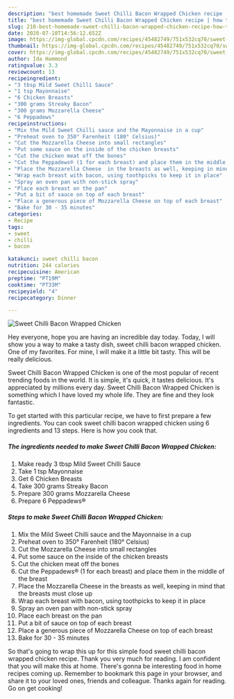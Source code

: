 ```yaml
---
description: "best homemade Sweet Chilli Bacon Wrapped Chicken recipe | how to make healthy Sweet Chilli Bacon Wrapped Chicken"
title: "best homemade Sweet Chilli Bacon Wrapped Chicken recipe | how to make healthy Sweet Chilli Bacon Wrapped Chicken"
slug: 210-best-homemade-sweet-chilli-bacon-wrapped-chicken-recipe-how-to-make-healthy-sweet-chilli-bacon-wrapped-chicken
date: 2020-07-10T14:56:12.652Z
image: https://img-global.cpcdn.com/recipes/45482749/751x532cq70/sweet-chilli-bacon-wrapped-chicken-recipe-main-photo.jpg
thumbnail: https://img-global.cpcdn.com/recipes/45482749/751x532cq70/sweet-chilli-bacon-wrapped-chicken-recipe-main-photo.jpg
cover: https://img-global.cpcdn.com/recipes/45482749/751x532cq70/sweet-chilli-bacon-wrapped-chicken-recipe-main-photo.jpg
author: Ida Hammond
ratingvalue: 3.3
reviewcount: 13
recipeingredient:
- "3 tbsp Mild Sweet Chilli Sauce"
- "1 tsp Mayonnaise"
- "6 Chicken Breasts"
- "300 grams Streaky Bacon"
- "300 grams Mozzarella Cheese"
- "6 Peppadews"
recipeinstructions:
- "Mix the Mild Sweet Chilli sauce and the Mayonnaise in a cup"
- "Preheat oven to 350° Farenheit (180° Celsius)"
- "Cut the Mozzarella Cheese into small rectangles"
- "Put some sauce on the inside of the chicken breasts"
- "Cut the chicken meat off the bones"
- "Cut the Peppadews® (1 for each breast) and place them in the middle of the breast"
- "Place the Mozzarella Cheese  in the breasts as well, keeping in mind that the breasts must close up"
- "Wrap each breast with bacon, using toothpicks to keep it in place"
- "Spray an oven pan with non-stick spray"
- "Place each breast on the pan"
- "Put a bit of sauce on top of each breast"
- "Place a generous piece of Mozzarella Cheese on top of each breast"
- "Bake for 30 - 35 minutes"
categories:
- Recipe
tags:
- sweet
- chilli
- bacon

katakunci: sweet chilli bacon 
nutrition: 244 calories
recipecuisine: American
preptime: "PT19M"
cooktime: "PT33M"
recipeyield: "4"
recipecategory: Dinner

---
```



![Sweet Chilli Bacon Wrapped Chicken](https://img-global.cpcdn.com/recipes/45482749/751x532cq70/sweet-chilli-bacon-wrapped-chicken-recipe-main-photo.jpg)

Hey everyone, hope you are having an incredible day today. Today, I will show you a way to make a tasty dish, sweet chilli bacon wrapped chicken. One of my favorites. For mine, I will make it a little bit tasty. This will be really delicious.



Sweet Chilli Bacon Wrapped Chicken is one of the most popular of recent trending foods in the world. It is simple, it's quick, it tastes delicious. It's appreciated by millions every day. Sweet Chilli Bacon Wrapped Chicken is something which I have loved my whole life. They are fine and they look fantastic.


To get started with this particular recipe, we have to first prepare a few ingredients. You can cook sweet chilli bacon wrapped chicken using 6 ingredients and 13 steps. Here is how you cook that.

<!--inarticleads1-->

##### The ingredients needed to make Sweet Chilli Bacon Wrapped Chicken:

1. Make ready 3 tbsp Mild Sweet Chilli Sauce
1. Take 1 tsp Mayonnaise
1. Get 6 Chicken Breasts
1. Take 300 grams Streaky Bacon
1. Prepare 300 grams Mozzarella Cheese
1. Prepare 6 Peppadews®




<!--inarticleads2-->

##### Steps to make Sweet Chilli Bacon Wrapped Chicken:

1. Mix the Mild Sweet Chilli sauce and the Mayonnaise in a cup
1. Preheat oven to 350° Farenheit (180° Celsius)
1. Cut the Mozzarella Cheese into small rectangles
1. Put some sauce on the inside of the chicken breasts
1. Cut the chicken meat off the bones
1. Cut the Peppadews® (1 for each breast) and place them in the middle of the breast
1. Place the Mozzarella Cheese  in the breasts as well, keeping in mind that the breasts must close up
1. Wrap each breast with bacon, using toothpicks to keep it in place
1. Spray an oven pan with non-stick spray
1. Place each breast on the pan
1. Put a bit of sauce on top of each breast
1. Place a generous piece of Mozzarella Cheese on top of each breast
1. Bake for 30 - 35 minutes




So that's going to wrap this up for this simple food sweet chilli bacon wrapped chicken recipe. Thank you very much for reading. I am confident that you will make this at home. There's gonna be interesting food in home recipes coming up. Remember to bookmark this page in your browser, and share it to your loved ones, friends and colleague. Thanks again for reading. Go on get cooking!
